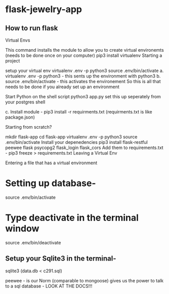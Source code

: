 # flask-jewelry-app
## How to run flask

Virtual Envs

This command installs the module to allow you to create virtual environemts (needs to be done once on your computer) pip3 install virtualenv
Starting a project


setup your virtual env
virtualenv .env -p python3
source .env/bin/activate
a. virtualenv .env -p python3 - this sents up the environment with python3 b. source .env/bin/activate - this activates the environement So this is all that needs to be done if you already set up an environment


Start Python on the shell script
python3 app.py
set this up seperately from your postgres shell

c. Install module - pip3 install -r requirments.txt (requirments.txt is like package.json)

Starting from scratch?

mkdir flask-app
cd flask-app
virtualenv .env -p python3
source .env/bin/activate
Install your depenedencies
pip3 install flask-restful peewee flask psycopg2 flask_login flask_cors
Add them to requirements.txt - pip3 freeze > requirements.txt
Leaving a Virtual Env


Entering a file that has a virtual environment
# Setting up database-
source .env/bin/activate

# Type deactivate in the terminal window
source .env/bin/deactivate

## Setup your Sqlite3 in the terminal-
sqlite3 (data.db < c291.sql)

peewee - is our Norm (comparable to mongoose) gives us the power to talk to a sql database - LOOK AT THE DOCS!!!




